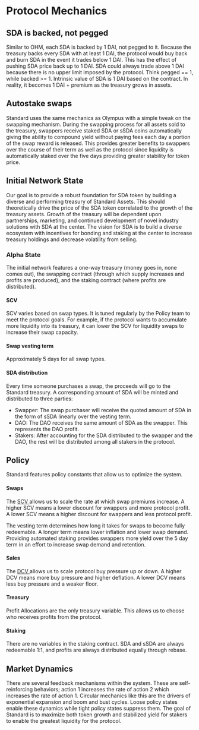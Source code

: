 # Protocol Mechanics

## SDA is backed, not pegged

Similar to OHM, each SDA is backed by 1 DAI, not pegged to it. Because the treasury backs every SDA with at least 1 DAI, the protocol would buy back and burn SDA in the event it trades below 1 DAI. This has the effect of pushing SDA price back up to 1 DAI. SDA could always trade above 1 DAI because there is no upper limit imposed by the protocol. Think pegged == 1, while backed >= 1. Intrinsic value of SDA is 1 DAI based on the contract. In reality, it becomes 1 DAI + premium as the treasury grows in assets.

## Autostake swaps

Standard uses the same mechanics as Olympus with a simple tweak on the swapping mechanism. During the swapping process for all assets sold to the treasury, swappers receive staked SDA or sSDA coins automatically giving the ability to compound yield without paying fees each day a portion of the swap reward is released. This provides greater benefits to swappers over the course of their term as well as the protocol since liquidity is automatically staked over the five days providing greater stability for token price.

## Initial Network State

Our goal is to provide a robust foundation for SDA token by building a diverse and performing treasury of Standard Assets. This should theoretically drive the price of the SDA token correlated to the growth of the treasury assets. Growth of the treasury will be dependent upon partnerships, marketing, and continued development of novel industry solutions with SDA at the center. The vision for SDA is to build a diverse ecosystem with incentives for bonding and staking at the center to increase treasury holdings and decrease volatility from selling.

### Alpha State

The initial network features a one-way treasury (money goes in, none comes out), the swapping contract (through which supply increases and profits are produced), and the staking contract (where profits are distributed).

#### **SCV**

SCV varies based on swap types. It is tuned regularly by the Policy team to meet the protocol goals. For example, if the protocol wants to accumulate more liquidity into its treasury, it can lower the SCV for liquidity swaps to increase their swap capacity.

#### Swap vesting term

Approximately 5 days for all swap types.

#### SDA distribution

Every time someone purchases a swap, the proceeds will go to the Standard treasury. A corresponding amount of SDA will be minted and distributed to three parties:&#x20;

* Swapper: The swap purchaser will receive the quoted amount of SDA in the form of sSDA linearly over the vesting term.&#x20;
* DAO: The DAO receives the same amount of SDA as the swapper. This represents the DAO profit.&#x20;
* Stakers: After accounting for the SDA distributed to the swapper and the DAO, the rest will be distributed among all stakers in the protocol.

## Policy

Standard features policy constants that allow us to optimize the system.

#### Swaps

The [SCV ](https://docs.standarddao.finance/protocol/definitions#scv)allows us to scale the rate at which swap premiums increase. A higher SCV means a lower discount for swappers and more protocol profit. A lower SCV means a higher discount for swappers and less protocol profit.&#x20;

The vesting term determines how long it takes for swaps to become fully redeemable. A longer term means lower inflation and lower swap demand. Providing automated staking provides swappers more yield over the 5 day term in an effort to increase swap demand and retention.

#### **Sales**

The [DCV ](https://docs.standarddao.finance/protocol/definitions#dcv)allows us to scale protocol buy pressure up or down. A higher DCV means more buy pressure and higher deflation. A lower DCV means less buy pressure and a weaker floor.

#### **Treasury**

Profit Allocations are the only treasury variable. This allows us to choose who receives profits from the protocol.

#### Staking

There are no variables in the staking contract. SDA and sSDA are always redeemable 1:1, and profits are always distributed equally through rebase.

## Market Dynamics

There are several feedback mechanisms within the system. These are self-reinforcing behaviors; action 1 increases the rate of action 2 which increases the rate of action 1. Circular mechanics like this are the drivers of exponential expansion and boom and bust cycles. Loose policy states enable these dynamics while tight policy states suppress them. The goal of Standard is to maximize both token growth and stabilized yield for stakers to enable the greatest liquidity for the protocol.
